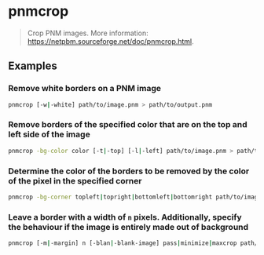 # pnmcrop

> Crop PNM images. More information: <https://netpbm.sourceforge.net/doc/pnmcrop.html>.

## Examples

### Remove white borders on a PNM image

```bash
pnmcrop [-w|-white] path/to/image.pnm > path/to/output.pnm
```

### Remove borders of the specified color that are on the top and left side of the image

```bash
pnmcrop -bg-color color [-t|-top] [-l|-left] path/to/image.pnm > path/to/output.pnm
```

### Determine the color of the borders to be removed by the color of the pixel in the specified corner

```bash
pnmcrop -bg-corner topleft|topright|bottomleft|bottomright path/to/image.pnm > path/to/output.pnm
```

### Leave a border with a width of `n` pixels. Additionally, specify the behaviour if the image is entirely made out of background

```bash
pnmcrop [-m|-margin] n [-blan|-blank-image] pass|minimize|maxcrop path/to/image.pnm > path/to/output.pnm
```
